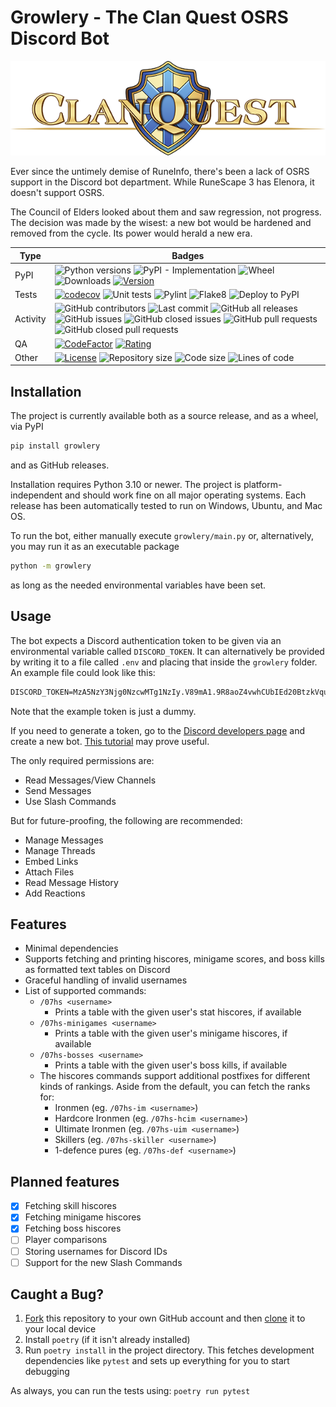 # Growlery - The Clan Quest OSRS Discord Bot

![CQ Logo](./docs/assets/cq_logo_wide.png)

Ever since the untimely demise of RuneInfo, there's been a lack of OSRS support
in the Discord bot department. While RuneScape 3 has Elenora, it doesn't
support OSRS.

The Council of Elders looked about them and saw regression, not progress. The
decision was made by the wisest: a new bot would be hardened and removed from
the cycle. Its power would herald a new era.

| Type         | Badges |
|--------------|---|
| PyPI         | ![Python versions](https://img.shields.io/pypi/pyversions/growlery?logo=python) ![PyPI - Implementation](https://img.shields.io/pypi/implementation/growlery) ![Wheel](https://img.shields.io/pypi/wheel/growlery?logo=pypi) ![Downloads](https://img.shields.io/pypi/dm/growlery?logo=pypi) [![Version](https://img.shields.io/pypi/v/growlery)](https://pypi.org/project/growlery/) |
| Tests        | [![codecov](https://codecov.io/gh/Diapolo10/clan-quest-osrs-discord-bot/branch/main/graph/badge.svg?token=N3JOBzERqP)](https://codecov.io/gh/Diapolo10/clan-quest-osrs-discord-bot) ![Unit tests](https://github.com/diapolo10/clan-quest-osrs-discord-bot/workflows/Unit%20tests/badge.svg) ![Pylint](https://github.com/diapolo10/clan-quest-osrs-discord-bot/workflows/Pylint/badge.svg) ![Flake8](https://github.com/diapolo10/clan-quest-osrs-discord-bot/workflows/Flake8/badge.svg) ![Deploy to PyPI](https://github.com/diapolo10/clan-quest-osrs-discord-bot/workflows/Deploy%20to%20PyPI/badge.svg) |
| Activity     | ![GitHub contributors](https://img.shields.io/github/contributors/diapolo10/clan-quest-osrs-discord-bot) ![Last commit](https://img.shields.io/github/last-commit/diapolo10/clan-quest-osrs-discord-bot?logo=github) ![GitHub all releases](https://img.shields.io/github/downloads/diapolo10/clan-quest-osrs-discord-bot/total?logo=github) ![GitHub issues](https://img.shields.io/github/issues/diapolo10/clan-quest-osrs-discord-bot) ![GitHub closed issues](https://img.shields.io/github/issues-closed/diapolo10/clan-quest-osrs-discord-bot) ![GitHub pull requests](https://img.shields.io/github/issues-pr/diapolo10/clan-quest-osrs-discord-bot) ![GitHub closed pull requests](https://img.shields.io/github/issues-pr-closed/diapolo10/clan-quest-osrs-discord-bot) |
| QA           | [![CodeFactor](https://www.codefactor.io/repository/github/diapolo10/clan-quest-osrs-discord-bot/badge?logo=codefactor)](https://www.codefactor.io/repository/github/diapolo10/clan-quest-osrs-discord-bot) [![Rating](https://img.shields.io/librariesio/sourcerank/pypi/growlery)](https://libraries.io/github/Diapolo10/clan-quest-osrs-discord-bot/sourcerank) |
| Other        | [![License](https://img.shields.io/github/license/diapolo10/clan-quest-osrs-discord-bot)](https://opensource.org/licenses/MIT) ![Repository size](https://img.shields.io/github/repo-size/diapolo10/clan-quest-osrs-discord-bot?logo=github) ![Code size](https://img.shields.io/github/languages/code-size/diapolo10/clan-quest-osrs-discord-bot?logo=github) ![Lines of code](https://img.shields.io/tokei/lines/github/diapolo10/clan-quest-osrs-discord-bot?logo=github) |

## Installation

The project is currently available both as a source release, and as a wheel,
via PyPI

```sh
pip install growlery
```

and as GitHub releases.

Installation requires Python 3.10 or newer. The project is platform-independent
and should work fine on all major operating systems. Each release has been
automatically tested to run on Windows, Ubuntu, and Mac OS.

To run the bot, either manually execute `growlery/main.py` or, alternatively,
you may run it as an executable package

```sh
python -m growlery
```

as long as the needed environmental variables have been set.

## Usage

The bot expects a Discord authentication token to be given via an environmental
variable called `DISCORD_TOKEN`. It can alternatively be provided by writing it
to a file called `.env` and placing that inside the `growlery` folder. An
example file could look like this:

```txt
DISCORD_TOKEN=MzA5NzY3Njg0NzcwMTg1NzIy.V89mA1.9R8aoZ4vwhCUbIEd20BtzkVquLG
```

Note that the example token is just a dummy.

If you need to generate a token, go to the [Discord developers page][Discord Developers]
and create a new bot. [This tutorial][Discord bot tutorial] may prove useful.

The only required permissions are:

- Read Messages/View Channels
- Send Messages
- Use Slash Commands

But for future-proofing, the following are recommended:

- Manage Messages
- Manage Threads
- Embed Links
- Attach Files
- Read Message History
- Add Reactions

## Features

- Minimal dependencies
- Supports fetching and printing hiscores, minigame scores, and boss kills as formatted text tables on Discord
- Graceful handling of invalid usernames
- List of supported commands:
  - `/07hs <username>`
    - Prints a table with the given user's stat hiscores, if available
  - `/07hs-minigames <username>`
    - Prints a table with the given user's minigame hiscores, if available
  - `/07hs-bosses <username>`
    - Prints a table with the given user's boss kills, if available
  - The hiscores commands support additional postfixes for different kinds of rankings. Aside from the default, you can fetch the ranks for:
    - Ironmen (eg. `/07hs-im <username>`)
    - Hardcore Ironmen (eg. `/07hs-hcim <username>`)
    - Ultimate Ironmen (eg. `/07hs-uim <username>`)
    - Skillers (eg. `/07hs-skiller <username>`)
    - 1-defence pures (eg. `/07hs-def <username>`)

## Planned features

- [x] Fetching skill hiscores
- [x] Fetching minigame hiscores
- [x] Fetching boss hiscores
- [ ] Player comparisons
- [ ] Storing usernames for Discord IDs
- [ ] Support for the new Slash Commands

## Caught a Bug?

1. [Fork][Forking a repository] this repository to your own GitHub account and
   then [clone][Cloning a repository] it to your local device
2. Install `poetry` (if it isn't already installed)
3. Run `poetry install` in the project directory. This fetches development
   dependencies like `pytest` and sets up everything for you to start debugging

As always, you can run the tests using: `poetry run pytest`

[Discord Developers]: https://discord.com/developers
[Discord bot tutorial]: https://www.freecodecamp.org/news/create-a-discord-bot-with-python/
[Forking a repository]: https://help.github.com/articles/fork-a-repo/
[Cloning a repository]: https://help.github.com/articles/cloning-a-repository/

<!-- markdownlint-configure-file {
    "MD022": false,
    "MD024": false,
    "MD030": false,
    "MD032": false,
    "MD033": false
} -->
<!--
    MD022: Blanks around headings
    MD024: No duplicate headings
    MD030: Spaces after list markers
    MD032: Blanks around lists
    MD033: No inline HTML
-->
